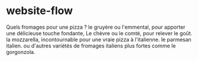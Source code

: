 # website-flow

Quels fromages pour une pizza ?
le gruyère ou l'emmental, pour apporter une délicieuse touche fondante,
Le chèvre ou le comté, pour relever le goût.
la mozzarella, incontournable pour une vraie pizza à l'italienne.
le parmesan italien.
ou d'autres variétés de fromages italiens plus fortes comme le gorgonzola.